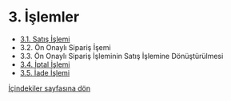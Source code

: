 # 3. İşlemler

* [3.1. Satış İşlemi](/docs/31-sats-islemi.md)
* 3.2. Ön Onaylı Sipariş İşemi
* 3.3. Ön Onaylı Sipariş İşleminin Satış İşlemine Dönüştürülmesi
* [3.4. İptal İşlemi](/docs/34-iptal-islemi.md)
* [3.5. İade İşlemi](/docs/35-iade-islemi.md)

[İçindekiler sayfasına dön](/docs/icindekiler.md)